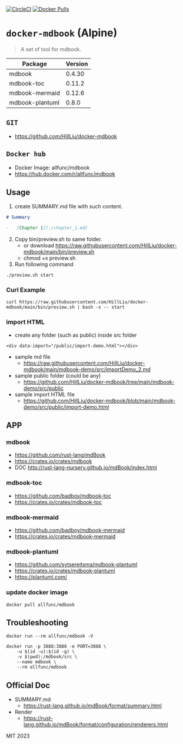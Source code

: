 [![CircleCI](https://circleci.com/gh/HillLiu/docker-mdbook/tree/main.svg?style=svg)](https://circleci.com/gh/HillLiu/docker-mdbook/tree/main)
[![Docker Pulls](https://img.shields.io/docker/pulls/allfunc/mdbook.svg)](https://hub.docker.com/r/allfunc/mdbook)

# `docker-mdbook` (Alpine)

> A set of tool for mdbook.

| Package         | Version |
| --------------- | ------- |
| mdbook          | 0.4.30  |
| mdbook-toc      | 0.11.2  |
| mdbook-mermaid  | 0.12.6  |
| mdbook-plantuml | 0.8.0   |

## `GIT`

-   https://github.com/HillLiu/docker-mdbook

## `Docker hub`

-   Docker Image: allfunc/mdbook
-   https://hub.docker.com/r/allfunc/mdbook

## Usage

1. create SUMMARY.md file with such content.

```markdown
# Summary

-   [Chapter 1](./chapter_1.md)
```

2. Copy bin/preview.sh to same folder.
    - or download https://raw.githubusercontent.com/HillLiu/docker-mdbook/main/bin/preview.sh
    - chmod +x preview.sh
3. Run following command

```
./preview.sh start
```

### Curl Example

```
curl https://raw.githubusercontent.com/HillLiu/docker-mdbook/main/bin/preview.sh | bash -s -- start
```

### import HTML

-   create any folder (such as public) inside src folder

```
<div data-import="/public/import-demo.html"></div>
```

-   sample md file
    -   https://raw.githubusercontent.com/HillLiu/docker-mdbook/main/mdbook-demo/src/importDemo_2.md
-   sample public folder (could be any)
    -   https://github.com/HillLiu/docker-mdbook/tree/main/mdbook-demo/src/public
-   sample import HTML file
    -   https://github.com/HillLiu/docker-mdbook/blob/main/mdbook-demo/src/public/import-demo.html

## APP

### mdbook

-   https://github.com/rust-lang/mdBook
-   https://crates.io/crates/mdbook
-   DOC http://rust-lang-nursery.github.io/mdBook/index.html

### mdbook-toc

-   https://github.com/badboy/mdbook-toc
-   https://crates.io/crates/mdbook-toc

### mdbook-mermaid

-   https://github.com/badboy/mdbook-mermaid
-   https://crates.io/crates/mdbook-mermaid

### mdbook-plantuml

-   https://github.com/sytsereitsma/mdbook-plantuml
-   https://crates.io/crates/mdbook-plantuml
-   https://plantuml.com/

### update docker image

```
docker pull allfunc/mdbook
```

## Troubleshooting

```
docker run --rm allfunc/mdbook -V
```

```
docker run -p 3888:3888 -e PORT=3888 \
    -u $(id -u):$(id -g) \
    -v $(pwd):/mdbook/src \
    --name mdbook \
    --rm allfunc/mdbook
```

## Official Doc

-   SUMMARY.md
    -   https://rust-lang.github.io/mdBook/format/summary.html
-   Render
    -   https://rust-lang.github.io/mdBook/format/configuration/renderers.html

MIT 2023
